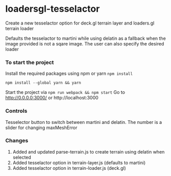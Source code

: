 # loadersgl-tesselactor

Create a new tesselactor option for deck.gl terrain layer and loaders.gl terrain loader

Defaults the tesselactor to martini while using delatin as a fallback when the image provided is not a sqare image. The user can also specify the desired loader

### To start the project

Install the required packages using npm or yarn
`npm install`

`npm install --global yarn && yarn`

Start the project via
`npm run webpack && npm start`
Go to http://0.0.0.0:3000/ or http://localhost:3000

### Controls

Tesselector button to switch between martini and delatin.
The number is a slider for changing maxMeshError

### Changes

1. Added and updated parse-terrain.js to create terrain using delatin when selected
2. Added tesselactor option in terrain-layer.js (defaults to martini)
3. Added tesselactor option in terrain-loader.js (deck.gl)
